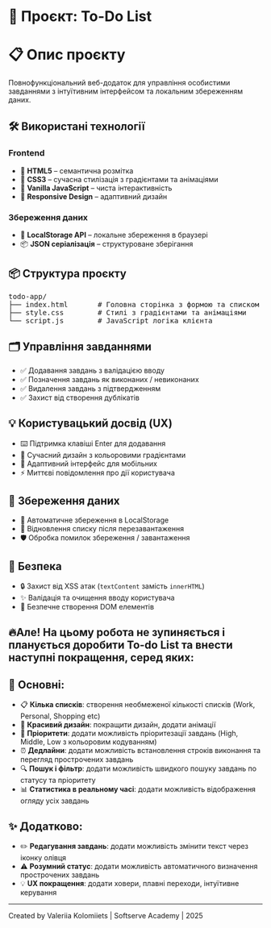 # 🎯 Проєкт: To-Do List

# 📋 Опис проєкту
Повнофункціональний веб-додаток для управління особистими завданнями з інтуїтивним інтерфейсом та локальним збереженням даних.

## 🛠️ Використані технології

### Frontend

- 🧱 **HTML5** – семантична розмітка  
- 🎨 **CSS3** – сучасна стилізація з градієнтами та анімаціями  
- 🧠 **Vanilla JavaScript** – чиста інтерактивність  
- 📱 **Responsive Design** – адаптивний дизайн

### Збереження даних

- 💾 **LocalStorage API** – локальне збереження в браузері  
- 📦 **JSON серіалізація** – структуроване зберігання


## 📦 Структура проєкту

<pre>
todo-app/
├── index.html       # Головна сторінка з формою та списком
├── style.css        # Стилі з градієнтами та анімаціями
└── script.js        # JavaScript логіка клієнта
</pre>


## 🗂️ Управління завданнями

- ✅ Додавання завдань з валідацією вводу  
- ✅ Позначення завдань як виконаних / невиконаних  
- ✅ Видалення завдань з підтвердженням  
- ✅ Захист від створення дублікатів

## 💡 Користувацький досвід (UX)

- ⌨️ Підтримка клавіші Enter для додавання  
- 🎨 Сучасний дизайн з кольоровими градієнтами  
- 📱 Адаптивний інтерфейс для мобільних  
- ⚡ Миттєві повідомлення про дії користувача

## 💾 Збереження даних

- 💾 Автоматичне збереження в LocalStorage  
- 🔄 Відновлення списку після перезавантаження  
- 🛡️ Обробка помилок збереження / завантаження

## 🔐 Безпека

- 🔒 Захист від XSS атак (`textContent` замість `innerHTML`)  
- ✨ Валідація та очищення вводу користувача  
- 📝 Безпечне створення DOM елементів

## 🔥Але! На цьому робота не зупиняється і планується доробити To-do List та внести наступні покращення, серед яких:

## 🧩 Основні:
- 📋 **Кілька списків**: створення необмеженої кількості списків (Work, Personal, Shopping etc)
- 🎨 **Красивий дизайн**: покращити дизайн, додати анімації
- 🚦 **Пріоритети**: додати можливість пріоритезації завдань (High, Middle, Low з кольоровим кодуванням)
- ⏰ **Дедлайни**: додати можливість встановлення строків виконання та перегляд прострочених завдань
- 🔍 **Пошук і фільтр**: додати можливість швидкого пошуку завдань по статусу та пріоритету
- 📊 **Статистика в реальному часі**: додати можливість відображення огляду усіх завдань

## ✨ Додатково:
- ✏️ **Редагування завдань**: додати можливість змінити текст через іконку олівця
- ⚠️ **Розумний статус**: додати можливість автоматичного визначення прострочених завдань
- 💡 **UX покращення**: додати ховери, плавні переходи, інтуїтивне керування

---

Created by Valeriia Kolomiiets | Softserve Academy | 2025
